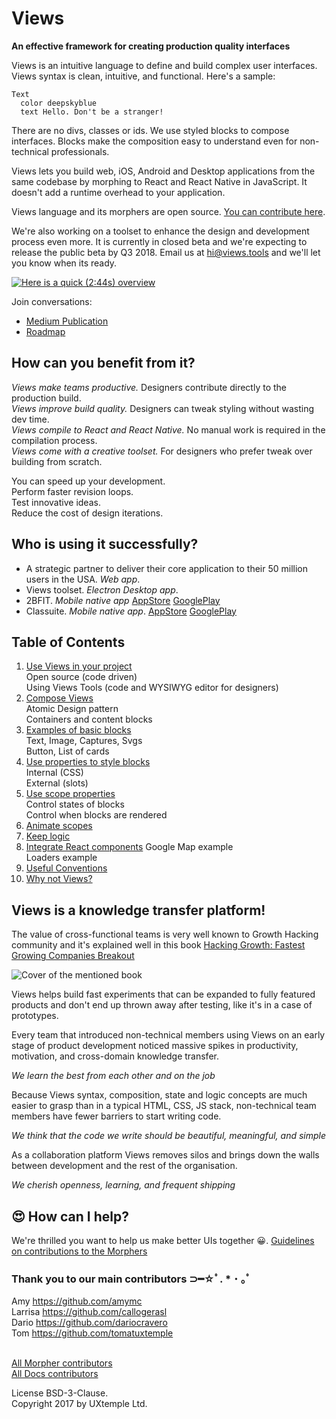 # Views

**An effective framework for creating production quality interfaces**

Views is an intuitive language to define and build complex user interfaces.
Views syntax is clean, intuitive, and functional. Here's a sample:

```views
Text
  color deepskyblue
  text Hello. Don't be a stranger!
```

There are no divs, classes or ids. We use styled blocks to compose interfaces.
Blocks make the composition easy to understand even for non-technical professionals.

Views lets you build web, iOS, Android and Desktop applications from the same codebase by
morphing to React and React Native in JavaScript. It doesn't add a runtime
overhead to your application.

Views language and its morphers are open source.
[You can contribute here](https://github.com/viewstools/morph).

We're also working on a toolset to enhance the design and development process
even more. It is currently in closed beta and we're expecting to release
the public beta by Q3 2018. Email us at hi@views.tools and we'll let you
know when its ready.

[![Here is a quick (2:44s) overview](images/ViewsToolsOverview.png)](https://vimeo.com/248484288)

Join conversations:

* [Medium Publication](https://medium.com/viewsdx)
* [Roadmap](https://trello.com/b/NhIKKbol/views-roadmap)

## How can you benefit from it?

_Views make teams productive._ Designers contribute directly to the production build.</br>
_Views improve build quality._ Designers can tweak styling without wasting dev time.</br>
_Views compile to React and React Native._ No manual work is required in the compilation process.</br>
_Views come with a creative toolset._ For designers who prefer tweak over building from scratch.

You can speed up your development.</br>
Perform faster revision loops.</br>
Test innovative ideas.</br>
Reduce the cost of design iterations.</br>

## Who is using it successfully?

* A strategic partner to deliver their core application to their 50 million users in the USA. _Web app_.
* Views toolset. _Electron Desktop app_.
* 2BFIT. _Mobile native app_ [AppStore](https://itunes.apple.com/us/app/2bfit/id1279427455?mt=8&ign-mpt=uo%3D4) [GooglePlay](https://play.google.com/store/apps/details?id=com.viewsdx.app2bfit&hl=en)
* Classuite. _Mobile native app_. [AppStore](https://itunes.apple.com/us/app/classuite-workspaces/id1329983329?mt=8) [GooglePlay](https://play.google.com/store/apps/details?id=com.classuite.workspces)

## Table of Contents

1.  [Use Views in your project](UseViews/README.md)</br>
    Open source (code driven)</br>
    Using Views Tools (code and WYSIWYG editor for designers)</br>
2.  [Compose Views](CompositionModel/README.md)</br>
    Atomic Design pattern</br>
    Containers and content blocks</br>
3.  [Examples of basic blocks](Blocks/README.md)</br>
    Text, Image, Captures, Svgs</br>
    Button, List of cards</br>
4.  [Use properties to style blocks](Properties/README.md)</br>
    Internal (CSS)</br>
    External (slots)</br>
5.  [Use scope properties](Scopes/README.md)</br>
    Control states of blocks</br>
    Control when blocks are rendered</br>
6.  [Animate scopes](Animations/README.md)
7.  [Keep logic ](Logic/README.md)
9.  [Integrate React components](ReactComponents/README.md)
    Google Map example</br>
    Loaders example</br>
10. [Useful Conventions](Conventions/README.md)
11. [Why not Views?](WhyNotViews/README.md)

## Views is a knowledge transfer platform!

The value of cross-functional teams is very well known to Growth Hacking community
and it's explained well in this book [Hacking Growth: Fastest Growing Companies Breakout](https://www.amazon.com/Hacking-Growth-Fastest-Growing-Companies-Breakout/dp/045149721X)

![Cover of the mentioned book](images/growthhackingsmall.jpg)

Views helps build fast experiments that can be expanded to fully featured products
and don't end up thrown away after testing, like it's in a case of prototypes.

Every team that introduced non-technical members using Views on an early stage of
product development noticed massive spikes in productivity, motivation, and cross-domain
knowledge transfer.

_We learn the best from each other and on the job_

Because Views syntax, composition, state and logic concepts are much easier to
grasp than in a typical HTML, CSS, JS stack, non-technical team members have fewer
barriers to start writing code.

_We think that the code we write should be beautiful, meaningful, and simple_

As a collaboration platform Views removes silos and brings down the walls between
development and the rest of the organisation.

_We cherish openness, learning, and frequent shipping_

## 😍 How can I help?

We're thrilled you want to help us make better UIs together 😀.
[Guidelines on contributions to the Morphers](https://github.com/viewstools/morph/blob/master/CONTRIBUTING.md)

### Thank you to our main contributors ⊃━☆ﾟ. \* ･ ｡ﾟ

Amy https://github.com/amymc</br>
Larrisa https://github.com/callogerasl</br>
Dario https://github.com/dariocravero</br>
Tom https://github.com/tomatuxtemple</br></br>

[All Morpher contributors](https://github.com/viewstools/morph/graphs/contributors)</br>
[All Docs contributors](https://github.com/viewstools/docs/graphs/contributors)</br>

License BSD-3-Clause.<br>
Copyright 2017 by UXtemple Ltd.
